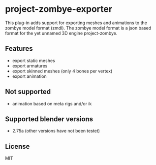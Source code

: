 # project-zombye-exporter

This plug-in adds support for exporting meshes and animations to the zombye model format (zmdl). The zombye model format is a json based format for the yet unnamed 3D engine project-zombye.

## Features

* export static meshes
* export armatures
* export skinned meshes (only 4 bones per vertex)
* export animation

## Not supported

* animation based on meta rigs and/or ik

## Supported blender versions

* 2.75a (other versions have not been testet)

## License

MIT
